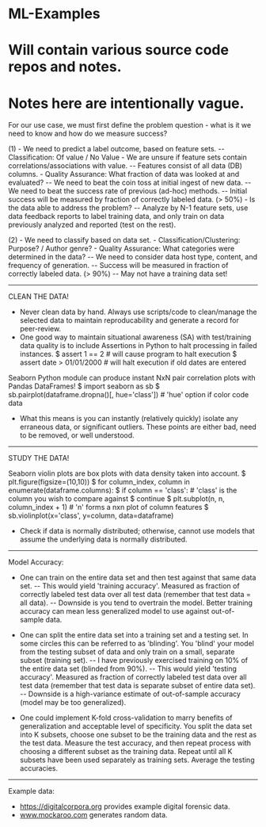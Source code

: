 # ML-Examples
# Will contain various source code repos and notes.
# Notes here are intentionally vague.

For our use case, we must first define the problem question - what is it we need to know
and how do we measure success?

(1) - We need to predict a label outcome, based on feature sets.
    -- Classification: Of value / No Value
    - We are unsure if feature sets contain correlations/associations with value.
    -- Features consist of all data (DB) columns.
    - Quality Assurance: What fraction of data was looked at and evaluated?
    -- We need to beat the coin toss at initial ingest of new data.
    -- We need to beat the success rate of previous (ad-hoc) methods.
    -- Initial success will be measured by fraction of correctly labeled data. (> 50%)
    - Is the data able to address the problem?
    -- Analyze by N-1 feature sets, use data feedback reports to label training data, and
       only train on data previously analyzed and reported (test on the rest).

(2) - We need to classify based on data set.
    - Classification/Clustering: Purpose? / Author genre?
    - Quality Assurance: What categories were determined in the data?
    -- We need to consider data host type, content, and frequency of generation.
    -- Success will be measured in fraction of correctly labeled data. (> 90%)
    -- May not have a training data set!

_____________________________________________________________________________________________

CLEAN THE DATA!

- Never clean data by hand. Always use scripts/code to clean/manage the selected data to
  maintain reproducability and generate a record for peer-review.
- One good way to maintain situational awareness (SA) with test/training data quality is
  to include Assertions in Python to halt processing in failed instances.
$ assert 1 == 2 # will cause program to halt execution
$ assert date > 01/01/2000 # will halt execution if old dates are entered

Seaborn Python module can produce instant NxN pair correlation plots with Pandas DataFrames!
$ import seaborn as sb
$ sb.pairplot(dataframe.dropna()[, hue='class']) # 'hue' option if color code data

- What this means is you can instantly (relatively quickly) isolate any erraneous data, or
  significant outliers. These points are either bad, need to be removed, or well understood.

_____________________________________________________________________________________________

STUDY THE DATA!

Seaborn violin plots are box plots with data density taken into account.
$ plt.figure(figsize=(10,10))
$ for column_index, column in enumerate(dataframe.columns):
$    if column == 'class': # 'class' is the column you wish to compare against
$       continue
$    plt.subplot(n, n, column_index + 1) # 'n' forms a nxn plot of column features
$    sb.violinplot(x='class', y=column, data=dataframe)

- Check if data is normally distributed; otherwise, cannot use models that assume the underlying
  data is normally distributed.

_____________________________________________________________________________________________

Model Accuracy:

- One can train on the entire data set and then test against that same data set.
-- This would yield 'training accuracy'. Measured as fraction of correctly labeled test data
   over all test data (remember that test data = all data).
-- Downside is you tend to overtrain the model.  Better training accuracy can mean less
   generalized model to use against out-of-sample data.

- One can split the entire data set into a training set and a testing set. In some circles
  this can be referred to as 'blinding'. You 'blind' your model from the testing subset of data
  and only train on a small, separate subset (training set).
-- I have previously exercised training on 10% of the entire data set (blinded from 90%).
-- This would yield 'testing accuracy'. Measured as fraction of correctly labeled test data
   over all test data (remember that test data is separate subset of entire data set).
-- Downside is a high-variance estimate of out-of-sample accuracy (model may be too generalized).

- One could implement K-fold cross-validation to marry benefits of generalization and
  acceptable level of specificity. You split the data set into K subsets, choose one subset
  to be the training data and the rest as the test data. Measure the test accuracy, and then
  repeat process with choosing a different subset as the training data. Repeat until all
  K subsets have been used separately as training sets. Average the testing accuracies.

____________________________________________________________________________________________

Example data:

- https://digitalcorpora.org provides example digital forensic data.
- www.mockaroo.com generates random data.
